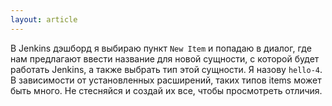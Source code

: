 ```yaml
---
layout: article
---
```

В Jenkins дэшборд я выбираю пункт `New Item` и попадаю в диалог, где нам предлагают ввести название для новой сущности, с которой будет работать Jenkins, а также выбрать тип этой сущности. Я назову `hello-4`. В зависимости от установленных расширений, таких типов items может быть много. Не стесняйся и создай их все, чтобы просмотреть отличия.
